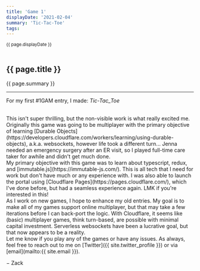 ```yaml
---
title: 'Game 1'
displayDate: '2021-02-04'
summary: 'Tic-Tac-Toe'
tags:
---
```


<small class="left">
{{ page.displayDate }}
</small>
<br><br>

## {{ page.title }}

{{ page.summary }}

---

For my first #1GAM entry, I made: _Tic-Tac_Toe_

<br>
This isn't super thrilling, but the non-visible work is what really excited
me. Originally this game was going to be multiplayer with the primary
objective of learning [Durable Objects](https://developers.cloudflare.com/workers/learning/using-durable-objects),
a.k.a. websockets, however life took a different turn... Jenna needed an
emergency surgery after an ER visit, so I played full-time care taker for
awhile and didn't get much done.

<br>
My primary objective with this game was to learn about typescript, redux, and 
[immutable.js](https://immutable-js.com/). This is all tech that I need for work
but don't have much or any experience with. I was also able to launch the portal 
using [Cloudflare Pages](https://pages.cloudflare.com/), which I've done before,
but had a seamless experience again. LMK if you're interested in this!

<br>
As I work on new games, I hope to enhance my old entries. My goal is to make
all of my games support online multiplayer, but that may take a few iterations
before I can back-port the logic. With Cloudflare, it seems like (basic)
multiplayer games, think turn-based, are possible with minimal capital investment.
Serverless websockets have been a lucrative goal, but that now appears to be
a reality.

<br>
Let me know if you play any of the games or have any issues. As always, feel
free to reach out to me on [Twitter]({{ site.twitter_profile }}) or via
[email](mailto:{{ site.email }}).

&minus; Zack
<br>
